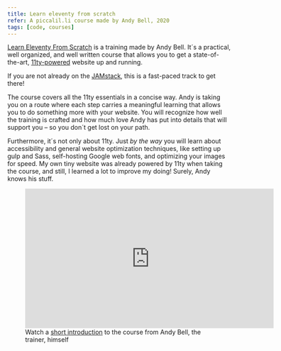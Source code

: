 ```yaml
---
title: Learn eleventy from scratch
refer: A piccalil.li course made by Andy Bell, 2020
tags: [code, courses]
---
```

[Learn Eleventy From Scratch](
https://piccalil.li/course/learn-eleventy-from-scratch/) is a training made by Andy Bell. It´s a practical, well organized, and well written course that allows you to get a state-of-the-art, [11ty-powered](https://www.11ty.dev) website up and running.  

If you are not already on the [JAMstack](https://jamstack.org), this is a fast-paced track to get there!

The course covers all the 11ty essentials in a concise way. Andy is taking you on a route where each step carries a meaningful learning that allows you to do something more with your website. You will recognize how well the training is crafted and how much love Andy has put into details that will support you – so you don´t get lost on your path.

Furthermore, it´s not only about 11ty. Just *by the way* you will learn about accessibility and general website optimization techniques, like setting up gulp and Sass, self-hosting Google web fonts, and optimizing your images for speed. My own tiny website was already powered by 11ty when taking the course, and still, I learned a lot to improve my doing! Surely, Andy knows his stuff.

<figure>
<iframe width="560" height="315" src="https://www.youtube.com/embed/EuBIAFkSINM" frameborder="0" allow="accelerometer; autoplay; encrypted-media; gyroscope; picture-in-picture" allowfullscreen></iframe>
<figcaption>Watch a <a href="https://youtu.be/EuBIAFkSINM">short introduction</a> to the course from Andy Bell, the trainer, himself</figcaption>
</figure>
